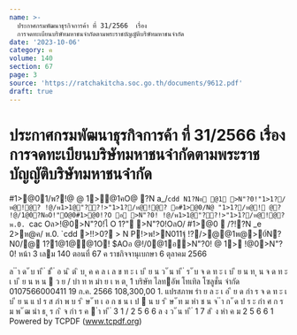 ```yaml
---
name: >-
  ประกาศกรมพัฒนาธุรกิจการค้า ที่ 31/2566  เรื่อง
  การจดทะเบียนบริษัทมหาชนจำกัดตามพระราชบัญญัติบริษัทมหาชนจำกัด
date: '2023-10-06'
category: ค
volume: 140
section: 67
page: 3
source: 'https://ratchakitcha.soc.go.th/documents/9612.pdf'
draft: true
---
```


# ประกาศกรมพัฒนาธุรกิจการค้า ที่ 31/2566  เรื่อง การจดทะเบียนบริษัทมหาชนจำกัดตามพระราชบัญญัติบริษัทมหาชนจำกัด

#1>@01/พ?!@ @ 1>@1คO@ ?N a_/`cdd N1?Nอ @1 >N"?0!"1>1?/ห@!@? !@/พ1>1@"??!>"1>1?/ห@!@? อ#1>@0/N@ "1>1?/ห@! @? !@/1@0?NอO!"O@0#1>@0!?O อ >N"?0! !@/พ1>1@"??!>"1>1?/ห@!@? พ.0. `cac Oล>!@0>N"?0!ไ O 1?" >N"?0!OลO/ #1>@0  /?!?N _e 2>ห@ค/ พ.0. `cdd >!!>0? > N P!>พ!>N011ฐ์ !?/>@@1พ@>0์N?N0/@ 1?1@1@@1O! $AOอ @!/0@1อ>N"?0! @ 1> !@0>N"?0! หน้า 3 เลม 140 ตอนที่ 67 ค ราชกิจจานุเบกษา 6 ตุลาคม 2566

ล ํ ำ ด ั บ ท ี ่ ช ื ่ อ น ิ ต ิ บ ุ ค ค ล เ ล ข ท ะ เ บ ี ย น ว ั น ท ี ่ ร ั บ จ ด ท ะ เ บ ี ย น ท ุ น จ ด ท ะ เ บ ี ย น ห น  ว ย / บำ ท ห มำ ย เ ห ต ุ 1 บริษัท ไลทอัพ โทเทิล โซลูชั่น จํากัด 0107566000411 19 ก.ค. 2566 108,300,00 1. แปรสภาพ รำ ย ล ะ เ อ ี ย ด กำ ร จ ด ท ะ เ บ ี ย น แ ป ร ส ภำ พ บ ร ิ ษ ั ท เ อ ก ช น เ ป  น บ ร ิ ษ ั ท ม หำ ช น จ ํ ำ ก ั ด ป ร ะ กำ ศ ก ร ม พ ั ฒ นำ ธ ุ ร ก ิ จ กำ ร ค  ำ ท ี ่ 3 1 / 2 5 6 6 ล ง ว ั น ท ี ่ 1 7 ส ิ ง หำ ค ม 2 5 6 6 1 Powered by TCPDF (www.tcpdf.org)

